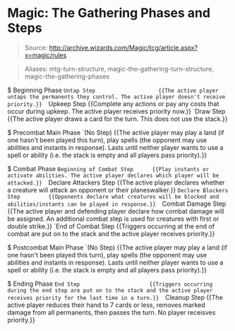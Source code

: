 # Magic: The Gathering Phases and Steps

> Source: http://archive.wizards.com/Magic/tcg/article.aspx?x=magic/rules

> Aliases: mtg-turn-structure, magic-the-gathering-turn-structure, magic-the-gathering-phases

$ Beginning Phase
    `Untap Step                    {{The active player untaps the permanents they control. The active player doesn't receive priority.}} 
    `Upkeep Step                   {{Complete any actions or pay any costs that occur during upkeep. The active player receives priority now.}} 
    `Draw Step                     {{The active player draws a card for the turn. This does not use the stack.}} 

$ Precombat Main Phase
    `(No Step)                     {{The active player may play a land (if one hasn't been played this turn), play spells (the opponent may use abilities and instants in response). Lasts until neither player wants to use a spell or ability (i.e. the stack is empty and all players pass priority).}} 

$ Combat Phase
    `Beginning of Combat Step      {{Play instants or activate abilities. The active player declares which player will be attacked.}} 
    `Declare Attackers Step        {{The active player declares whether a creature will attack an opponent or their planeswalker.}} 
    `Declare Blockers Step         {{Opponents declare what creatures will be blocked and abilities/instants can be played in response.}} 
    `Combat Damage Step            {{The active player and defending player declare how combat damage will be assigned. An additional combat step is used for creatures with first or double strike.}} 
    `End of Combat Step            {{Triggers occurring at the end of combat are put on to the stack and the active player receives priority.}} 

$ Postcombat Main Phase
    `(No Step)                     {{The active player may play a land (if one hasn't been played this turn), play spells (the opponent may use abilities and instants in response). Lasts until neither player wants to use a spell or ability (i.e. the stack is empty and all players pass priority).}} 

$ Ending Phase
    `End Step                      {{Triggers occurring during the end step are put on to the stack and the active player receives priority for the last time in a turn.}} 
    `Cleanup Step                  {{The active player reduces their hand to 7 cards or less, removes marked damage from all permanents, then passes the turn. No player receisves priority.}} 

